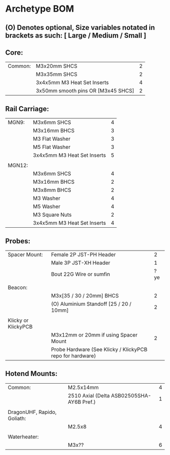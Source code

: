 # Archetype BOM
## (O) Denotes optional, Size variables notated in brackets as such: [ Large / Medium / Small ]

## Core:
||||
|---------|-------------------------------------|---|
| Common: | M3x20mm SHCS                        | 2 |
|         | M3x35mm SHCS                        | 2 |
|         | 3x4x5mm M3 Heat Set Inserts         | 4 |
|         | 3x50mm smooth pins OR  [M3x45 SHCS] | 2 |

## Rail Carriage:
||||
|--------|-----------------------------|---|
| MGN9:  | M3x6mm SHCS                 | 4 |
|        | M3x16mm BHCS                | 3 |
|        | M3 Flat Washer              | 3 |
|        | M5 Flat Washer              | 3 |
|        | 3x4x5mm M3 Heat Set Inserts | 5 |
|        |                             |   |
| MGN12: |                             |   |
|        | M3x6mm SHCS                 | 4 |
|        | M3x16mm BHCS                | 2 |
|        | M3x8mm BHCS                 | 2 |
|        | M3 Washer                   | 4 |
|        | M5 Washer                   | 4 |
|        | M3 Square Nuts              | 2 |
|        | 3x4x5mm M3 Heat Set Inserts | 4 |

## Probes:
||||
|---------------------|-----------------------------------------------------------|------|
| Spacer Mount:       | Female 2P JST-PH Header                                   | 2    |
|                     | Male 3P JST-XH Header                                     | 1    |
|                     | Bout 22G Wire or sumfin                                   | ? ye |
|                     |                                                           |      |
| Beacon:             |                                                           |      |
|                     | M3x[35 / 30 / 20mm] BHCS                                  | 2    |
|                     | (O) Aluminium Standoff [25 / 20 / 10mm]                   | 2    |
|                     |                                                           |      |
| Klicky or KlickyPCB |                                                           |      |
|                     | M3x12mm or 20mm if using Spacer Mount                     | 2    |
|                     | Probe Hardware (See Klicky / KlickyPCB repo for hardware) |      |

## Hotend Mounts:
||||
|----------------------------|-------------------------------------------|---|
| Common:                    | M2.5x14mm                                 | 4 |
|                            | 2510 Axial (Delta ASB02505SHA-AY6B Pref.) | 1 |
|                            |                                           |   |
| DragonUHF, Rapido, Goliath:|                                           |   |
|                            | M2.5x8                                    | 4 |
|                            |                                           |   |
| Waterheater:               |                                           |   |
|                            | M3x??                                     | 6 |

